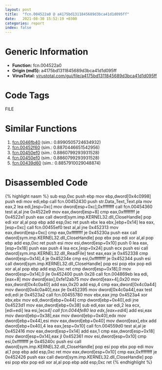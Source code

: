 ```yaml
---
layout: post
title:  "fcn.004522a0 @ a4175bd1311845689d3bca41d1d095ff"
date:   2021-08-30 15:52:19 +0300
categories: report
index: false
---
```


# Generic Information
- **Function:** fcn.004522a0
- **Origin (md5):** a4175bd1311845689d3bca41d1d095ff
- **VirusTotal:** [virustotal.com/gui/file/a4175bd1311845689d3bca41d1d095ff][virustotal_ref]

# Code Tags
<span class="tag" id="FILE">FILE</span>


# Similar Functions

1. [fcn.0046fb40][similar_1_ref] (sim.: 0.8990505724634932)
2. [fcn.00452f60][similar_2_ref] (sim.: 0.8870446651542956)
3. [fcn.00450ef0][similar_3_ref] (sim.: 0.8860799293931528)
4. [fcn.00450ef0][similar_4_ref] (sim.: 0.8860799293931528)
5. [fcn.00439d60][similar_5_ref] (sim.: 0.8857910029048874)


# Disassembled Code

{% highlight nasm %}
sub esp,0xc
push ebp
mov ebp,dword[0x4c0998]
push edi
mov edi,ebp
call fcn.00452430
push str.Data_Text_Text.pla
mov eax,2
lea edi,[esp+0xc]
mov dword[esp+0xc],0xffffffff
call fcn.00454360
test al,al
jne 0x4522e9
mov eax,dword[esp+8]
cmp eax,0xffffffff
je 0x4522e1
push eax
call dword[sym.imp.KERNEL32.dll_CloseHandle]
pop edi
xor al,al
pop ebp
add esp,0xc
ret 
push ebx
lea ebx,[ebp+0x14]
lea eax,[esp+0xc]
call fcn.00455ef0
test al,al
jne 0x452313
mov eax,dword[esp+0xc]
cmp eax,0xffffffff
je 0x45230a
push eax
call dword[sym.imp.KERNEL32.dll_CloseHandle]
pop ebx
pop edi
xor al,al
pop ebp
add esp,0xc
ret 
push esi
mov esi,dword[esp+0x10]
push 0
lea eax,[esp+0x18]
push eax
push 4
lea ecx,[esp+0x24]
push ecx
push esi
call dword[sym.imp.KERNEL32.dll_ReadFile]
test eax,eax
je 0x452338
cmp dword[esp+0x14],4
je 0x45234e
cmp esi,0xffffffff
je 0x452344
push esi
call dword[sym.imp.KERNEL32.dll_CloseHandle]
pop esi
pop ebx
pop edi
xor al,al
pop ebp
add esp,0xc
ret 
cmp dword[esp+0x18],0
mov dword[esp+0x14],0
jle 0x452400
push 0x28
call fcn.004869eb
lea edi,[eax+8]
mov dword[eax],0xfe12ab75
mov dword[eax+4],0x20
mov eax,dword[0x4c0a40]
add eax,0x20
add esp,4
cmp eax,dword[0x4c0a44]
mov dword[0x4c0a40],eax
jle 0x452395
mov dword[0x4c0a44],eax
test edi,edi
je 0x4523a2
call fcn.00455780
mov ebx,eax
jmp 0x4523a4
xor ebx,ebx
mov edi,dword[ebp+0x44]
cmp dword[ebp+0x40],edi
jne 0x4523d1
mov eax,dword[ebp+0x38]
sub edi,eax
sar edi,2
lea ecx,[edi+edi]
lea esi,[ecx*4]
call fcn.0044fe80
lea edx,[eax+edi*4]
add esi,eax
mov dword[ebp+0x38],eax
mov dword[ebp+0x40],edx
mov dword[ebp+0x44],esi
mov eax,dword[ebp+0x40]
mov dword[eax],ebx
add dword[ebp+0x40],4
lea eax,[esp+0x10]
call fcn.004559d0
test al,al
je 0x452416
mov eax,dword[esp+0x14]
add eax,1
cmp eax,dword[esp+0x18]
mov dword[esp+0x14],eax
jl 0x452361
mov esi,dword[esp+0x10]
cmp esi,0xffffffff
je 0x45240c
push esi
call dword[sym.imp.KERNEL32.dll_CloseHandle]
pop esi
pop ebx
pop edi
mov al,1
pop ebp
add esp,0xc
ret 
mov eax,dword[esp+0x10]
cmp eax,0xffffffff
je 0x452426
push eax
call dword[sym.imp.KERNEL32.dll_CloseHandle]
pop esi
pop ebx
pop edi
xor al,al
pop ebp
add esp,0xc
ret 
{% endhighlight %}


[similar_1_ref]: /report/fcn.0046fb40@a4175bd1311845689d3bca41d1d095ff
[similar_2_ref]: /report/fcn.00452f60@289859175c221b107317af7727d26c17
[similar_3_ref]: /report/fcn.00450ef0@ec199daf84c7d2c754bb8d013dd4880e
[similar_4_ref]: /report/fcn.00450ef0@4fe6510221c33bf023f6abed461fc13f
[similar_5_ref]: /report/fcn.00439d60@a4175bd1311845689d3bca41d1d095ff
[virustotal_ref]: https://www.virustotal.com/gui/file/a4175bd1311845689d3bca41d1d095ff